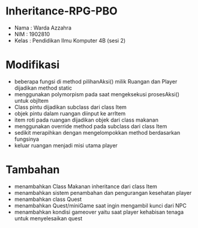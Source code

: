 # Inheritance-RPG-PBO
- Nama  : Warda Azzahra
- NIM   : 1902810
- Kelas : Pendidikan Ilmu Komputer 4B (sesi 2)
# Modifikasi
- beberapa fungsi di method pilihanAksi() milik Ruangan dan Player dijadikan method static
- menggunakan polymorpism pada saat mengeksekusi prosesAksi() untuk objItem
- Class pintu dijadikan subclass dari class Item
- objek pintu dalam ruangan diinput ke arrItem
- item roti pada ruangan dijadikan objek dari class makanan 
- menggunakan override method pada subclass dari class Item
- sedikit merapihkan dengan mengelompokkan method berdasarkan fungsinya
- keluar ruangan menjadi misi utama player
# Tambahan
- menambahkan Class Makanan inheritance dari class Item
- menambahkan sistem penambahan dan pengurangan kesehatan player
- menambahkan class Quest
- menambahkan Quest/miniGame saat ingin mengambil kunci dari NPC
- menambahkan kondisi gameover yaitu saat player kehabisan tenaga untuk menyelesaikan quest
